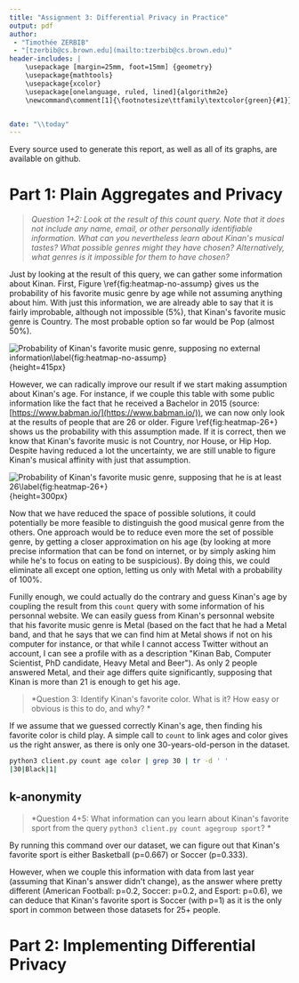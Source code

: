 ```yaml
---
title: "Assignment 3: Differential Privacy in Practice"
output: pdf
author:
 - "Timothée ZERBIB"
 - "[tzerbib@cs.brown.edu](mailto:tzerbib@cs.brown.edu)"
header-includes: |
    \usepackage [margin=25mm, foot=15mm] {geometry}
    \usepackage{mathtools}
    \usepackage{xcolor}
    \usepackage[onelanguage, ruled, lined]{algorithm2e}
    \newcommand\comment[1]{\footnotesize\ttfamily\textcolor{green}{#1}}


date: "\\today"
---
```


Every source used to generate this report, as well as all of its graphs,
are available on github.


# Part 1: Plain Aggregates and Privacy  

> *Question 1+2: Look at the result of this count query.
> Note that it does not include any name, email, or other
> personally identifiable information. What can you nevertheless
> learn about Kinan's musical tastes? What possible genres might
> they have chosen?
> Alternatively, what genres is it impossible for them to have chosen?*

Just by looking at the result of this query, we can gather some information
about Kinan.
First, Figure \ref{fig:heatmap-no-assump} gives us the probability
of his favorite music genre by age while not assuming anything about him.
With just this information, we are already able to say that it is
fairly improbable, although not impossible ($5\%$), that Kinan's favorite music
genre is Country. The most probable option so far would be Pop (almost $50\%$).

![Probability of Kinan's favorite music genre, supposing no external information\label{fig:heatmap-no-assump}](q1_heatmap_0_120.png){height=415px}

However, we can radically improve our result if we start making assumption
about Kinan's age. For instance, if we couple this table
with some public information like the fact that he received a Bachelor in 2015
(source: [https://www.babman.io/](https://www.babman.io/)), we can now only
look at the results of people that are 26 or older.
Figure \ref{fig:heatmap-26+} shows us the probability with this assumption made.
If it is correct, then we know that Kinan's favorite music is
not Country, nor House, or Hip Hop. Despite having reduced a lot the uncertainty,
we are still unable to figure Kinan's musical affinity with just that assumption.

![Probability of Kinan's favorite music genre, supposing that he is at least 26\label{fig:heatmap-26+}](q1_heatmap_26_120.png){height=300px}

Now that we have reduced the space of possible solutions, it could
potentially be more feasible to distinguish the good musical genre
from the others. One approach would be to reduce even more the set of
possible genre, by getting a closer approximation on his age (by looking
at more precise information that can be fond on internet, or by simply asking
him while he's to focus on eating to be suspicious).
By doing this, we could eliminate all except one option, letting us only with
Metal with a probability of $100\%$.

Funilly enough, we could actually do the contrary and guess Kinan's age
by coupling the result from this ``count`` query with some information of
his personnal website.
We can easily guess from Kinan's personnal website that his favorite music genre
is Metal (based on the fact that he had a Metal band, and that he says that
we can find him at Metal shows if not on his computer for instance, or
that while I cannot access Twitter without an account, I can see a profile
with as a description "Kinan Bab, Computer Scientist, PhD candidate,
Heavy Metal and Beer").
As only 2 people answered Metal, and their age differs quite
significantly, supposing that Kinan is more than 21 is enough to get his age.


> *Question 3: Identify Kinan's favorite color.
> What is it? How easy or obvious is this to do, and why? *

If we assume that we guessed correctly Kinan's age, then finding his favorite
color is child play.
A simple call to ``count`` to link ages and color gives us the right answer,
as there is only one 30-years-old-person in the dataset.

```bash
python3 client.py count age color | grep 30 | tr -d ' '
|30|Black|1|
```


## k-anonymity

> *Question 4+5: What information can you learn about Kinan's favorite sport
> from the query ``python3 client.py count agegroup sport``? *

By running this command over our dataset, we can figure out that Kinan's
favorite sport is either Basketball (p=0.667) or Soccer (p=0.333).

However, when we couple this information with data from last year (assuming that
Kinan's answer didn't change), as the answer where pretty different
(American Football: p=0.2, Soccer: p=0.2, and Esport: p=0.6), we can deduce
that Kinan's favorite sport is Soccer (with p=1) as it is the only sport
in common between those datasets for 25+ people.


# Part 2: Implementing Differential Privacy  


